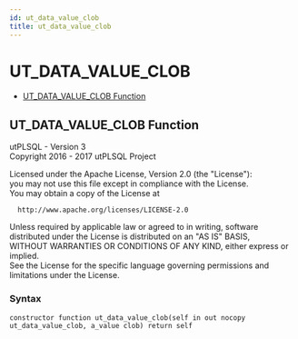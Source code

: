 ```yaml
---
id: ut_data_value_clob
title: ut_data_value_clob
---
```


# UT_DATA_VALUE_CLOB






- [UT_DATA_VALUE_CLOB Function](#ut_data_value_clob)












 
## UT_DATA_VALUE_CLOB Function<a name="ut_data_value_clob"></a>


<p>
<p>utPLSQL - Version 3<br />  Copyright 2016 - 2017 utPLSQL Project</p><p>  Licensed under the Apache License, Version 2.0 (the &quot;License&quot;):<br />  you may not use this file except in compliance with the License.<br />  You may obtain a copy of the License at</p><pre><code>  http://www.apache.org/licenses/LICENSE-2.0</code></pre><p>  Unless required by applicable law or agreed to in writing, software<br />  distributed under the License is distributed on an &quot;AS IS&quot; BASIS,<br />  WITHOUT WARRANTIES OR CONDITIONS OF ANY KIND, either express or implied.<br />  See the License for the specific language governing permissions and<br />  limitations under the License.</p>
</p>

### Syntax
```plsql
constructor function ut_data_value_clob(self in out nocopy ut_data_value_clob, a_value clob) return self
```

 





 
